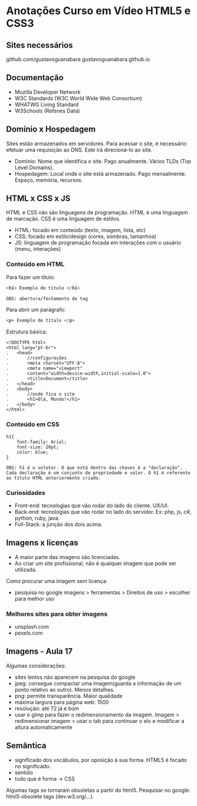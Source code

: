 # Anotações Curso em Vídeo HTML5 e CSS3

## Sites necessários
github.com/gustavoguanabara
gustavoguanabara.github.io

## Documentação
* Mozilla Developer Network
* W3C Standards (W3C World Wide Web Consortium)
* WHATWG Living Standard
* W3Schools (Refsnes Data)

## Domínio x Hospedagem

Sites estão armazenados em servidores. Para acessar o site, é necessário efetuar uma requisição ao DNS.  Este irá direcioná-lo ao site. 

* Domínio: Nome que identifica o site. Pago anualmente. Vários TLDs (Top Level Domains).
* Hospedagem: Local onde o site está armazenado. Pago mensalmente. Espaço, memória, recursos.

## HTML x CSS x JS

HTML e CSS não são linguagens de programação. HTML é uma linguagem de marcação. CSS é uma linguagem de estilos. 

- HTML: focado em conteúdo (texto, imagem, lista, etc)
- CSS: focado em estilo/design (cores, sombras, tamanhos)
- JS: linguagem de programação focada em interações com o usuário (menu, interações)

### Conteúdo em HTML

Para fazer um título:

```HTML
<h1> Exemplo de título </h1>

OBS: abertura/fechamento de tag
```

Para abrir um parágrafo:
```HTML
<p> Exemplo de título </p>
```

Estrutura básica:
```
<!DOCTYPE html>
<html lang="pt-br">
.   <head>
.       //configurações
.       <meta charset="UTF-8">
.       <meta name="viewport"
.       content="width=device-width,initial-scale=1.0">
.       <title>Document</title>
.   </head>
.   <body>
.       //onde fica o site
.       <h1>Olá, Mundo!</h1>
.   </body>
</html>
```

### Conteúdo em CSS

```
h1{
    font-family: Arial;
    font-size: 20pt;
    color: blue;
}

OBS: h1 é o seletor. O que está dentro das chaves é a "declaração". Cada declaração é um conjunto de propriedade e valor. O h1 é referente ao título HTML anteriormente criado.
```

### Curiosidades
- Front-end: tecnologias que vão rodar do lado do cliente. UX/UI.
- Back-end: tecnologias que vão rodar no lado do servidor. Ex: php, js, c#, python, ruby, java.
- Full-Stack: a junção dos dois acima.

## Imagens x licenças
- A maior parte das imagens são licenciadas.
- Ao criar um site profissional, não é qualquer imagem que pode ser utilizada.

Como procurar uma imagem sem licença:
- pesquisa no google imagens > ferramentas > Direitos de uso > escolher para melhor uso

### Melhores sites para obter imagens
- unsplash.com
- pexels.com


## Imagens - Aula 17
Algumas considerações:
- sites lentos não aparecem na pesquisa do google
- jpeg: consegue compactar uma imagem(guarda a informação de um ponto relativo ao outro). Menos detalhes.
- png: permite transparência. Maior qualidade
- máxima largura para página web: 1500
- resolução: até 72 já é bom
- usar o gimp para fazer o redimensionamento da imagem. Imagem > redimensionar imagem > usar o tab para continuar o elo e modificar a altura automaticamente

## Semântica
- significado dos vocábulos, por oposição à sua forma. HTML5 é focado no significado.
- sentido
- tudo que é forma -> CSS

Algumas tags se tornaram obsoletas a partir do html5. Pesquisar no google: html5 obsolete tags (dev.w3.org/...).
